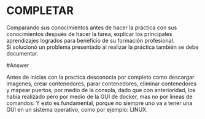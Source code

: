 # COMPLETAR  
Comparando sus conocimientos antes de hacer la práctica con sus conocimientos después de hacer la tarea, explicar los principales aprendizajes logrados para beneficio de su formación profesional.  
Si solucionó un problema presentado al realizar la práctica también se debe documentar.

#Answer

Antes de inicias con la practica desconocia por completo como descargar imagenes, crear contenedores, parar contenedores, eliminar contenedores y mapear puertos, por medio de la consola, dado que con anterioridad, los había realizado pero por medio de la GUI  de docker, mas no por lineas  de comandos. Y esto es fundamental, porque no siempre uno va a tener una GUI en un sistema operativo, como por ejemplo: LINUX.
